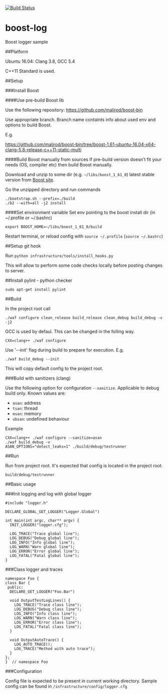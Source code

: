 [![Build Status](https://travis-ci.org/malirod/boost-log.svg?branch=master)](https://travis-ci.org/malirod/boost-log)

# boost-log
Boost logger sample

##Platform

Ubuntu 16.04: Clang 3.8, GCC 5.4

C++11 Standard is used.

##Setup

###Install Boost

####Use pre-build Boost lib

Use the following repository: https://github.com/malirod/boost-bin

Use appropriate branch. Branch name containts info about used env and options to build Boost.

E.g.

https://github.com/malirod/boost-bin/tree/boost-1.61-ubuntu-16.04-x64-clang-5.8-release-c++11-static-multi

####Build Boost manually from sources
If pre-build version doesn't fit your needs (OS, compiler etc) then build Boost manually.

Download and unzip to some dir (e.g. `~/libs/boost_1_61_0`) latest stable version from [Boost site](http://www.boost.org/).

Go the unzipped directory and run commands

```
./bootstrap.sh --prefix=./build
./b2 --with=all -j2 install
```

####Set environment variable
Set env pointing to the boost install dir (in ~/.profile or ~/.bashrc)

`export BOOST_HOME=~/libs/boost_1_61_0/build`

Restart terminal, or reload config with `source ~/.profile` (`source ~/.bashrc`)

##Setup git hook

Run `python infrastructure/tools/install_hooks.py`

This will allow to perform some code checks locally before posting changes to server.

##Install pylint - python checker

`sudo apt-get install pylint`

##Build

In the project root call

`./waf configure clean_release build_release clean_debug build_debug -v -j2`

GCC is used by defaul. This can be changed in the folling way.

`CXX=clang++ ./waf configure`

Use '--init' flag during build to prepare for execution. E.g.

`./waf build_debug --init`

This will copy default config to the project root.

###Build with sanitizers (clang)

Use the following option for configuration `--sanitize`. Applicable to debug build only. Known values are:

- `asan`: address
- `tsan`: thread
- `msan`: memory
- `ubsan`: undefined behaviour

Example

```
CXX=clang++ ./waf configure --sanitize=asan
./waf build_debug -v
ASAN_OPTIONS="detect_leaks=1" ./build/debug/testrunner
```

##Run

Run from project root. It's expected that config is located in the project root.

`build/debug/testrunner`

##Basic usage

###Init logging and log with global logger

```
#include "logger.h"

DECLARE_GLOBAL_GET_LOGGER("Logger.Global")

int main(int argc, char** argv) {
  INIT_LOGGER("logger.cfg");

  LOG_TRACE("Trace global line");
  LOG_DEBUG("Debug global line");
  LOG_INFO("Info global line");
  LOG_WARN("Warn global line");
  LOG_ERROR("Error global line");
  LOG_FATAL("Fatal global line");
}
```
###Class logger and traces

```
namespace Foo {
class Bar {
 public:
  DECLARE_GET_LOGGER("Foo.Bar")

  void OutputTestLogLines() {
    LOG_TRACE("Trace class line");
    LOG_DEBUG("Debug class line");
    LOG_INFO("Info class line");
    LOG_WARN("Warn class line");
    LOG_ERROR("Error class line");
    LOG_FATAL("Fatal class line");
  }

  void OutputAutoTrace() {
    LOG_AUTO_TRACE();
    LOG_TRACE("Method with auto trace");
  }
};
}  // namespace Foo
```

###Configuration

Config file is expected to be present in current working directory. Sample config can be found in `/infrastructure/config/logger.cfg`
